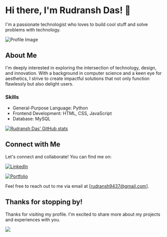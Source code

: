 # Hi there, I'm Rudransh Das! 👋

I'm a passionate technologist who loves to build cool stuff and solve problems with technology.

![Profile Image](https://media.licdn.com/dms/image/v2/D5603AQHVAkVLMetScw/profile-displayphoto-shrink_100_100/profile-displayphoto-shrink_100_100/0/1673509623934?e=1743033600&v=beta&t=X_L8zraUPxGnfmdR9vm-TyFoBWA_8j7e03ey9YN9Vqw)


## About Me

I'm deeply interested in exploring the intersection of technology, design, and innovation. With a background in computer science and a keen eye for aesthetics, I strive to create impactful solutions that not only function flawlessly but also delight users.

### Skills

- General-Purpose Language: Python 
- Frontend Development: HTML, CSS, JavaScript
- Database: MySQL


 [![Rudransh Das' GitHub stats](https://github-readme-stats.vercel.app/api/top-langs?username=rd9437&hide=scss,stylus,blade,jupyter%20notebook,shell,batchfile,dockerfile,typescript&theme=algolia&show_icons=true)](https://github.com/rd9437)

## Connect with Me

Let's connect and collaborate! You can find me on:

[![LinkedIn](https://img.shields.io/badge/LinkedIn-0077B5?style=for-the-badge&logo=linkedin&logoColor=white)](https://www.linkedin.com/in/rudranshdas)

[![Portfolio](https://img.shields.io/badge/Portfolio-255E63?style=for-the-badge&logo=About.me&logoColor=white)](https://rudransh.rf.gd)


Feel free to reach out to me via email at [rudransh9437@gmail.com].

## Thanks for stopping by!

Thanks for visiting my profile. I'm excited to share more about my projects and experiences with you.

![](https://komarev.com/ghpvc/?username=rd9437&color=green)
